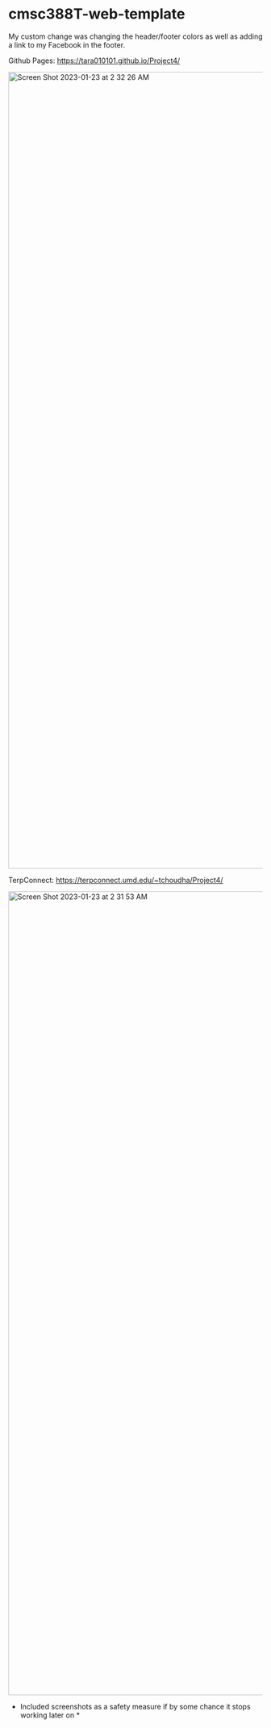 # cmsc388T-web-template
My custom change was changing the header/footer colors as well as adding a link to my Facebook in the footer.

Github Pages: https://tara010101.github.io/Project4/

<img width="1581" alt="Screen Shot 2023-01-23 at 2 32 26 AM" src="https://user-images.githubusercontent.com/29927565/213986611-ee636d2c-9e51-4d68-b1bf-db5c3750d387.png">

TerpConnect: https://terpconnect.umd.edu/~tchoudha/Project4/

<img width="1595" alt="Screen Shot 2023-01-23 at 2 31 53 AM" src="https://user-images.githubusercontent.com/29927565/213986535-99c292ca-1ba2-46a6-8e67-4e3ba95eaeb6.png">

* Included screenshots as a safety measure if by some chance it stops working later on *
